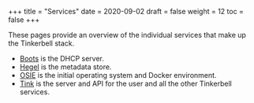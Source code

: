 +++
title = "Services"
date = 2020-09-02
draft = false
weight = 12
toc = false
+++

These pages provide an overview of the individual services that make up the Tinkerbell stack.

- [Boots](/services/boots) is the DHCP server.
- [Hegel](/services/hegel) is the metadata store.
- [OSIE](/services/osie) is the initial operating system and Docker environment.
- [Tink](/services/tink) is the server and API for the user and all the other Tinkerbell services.